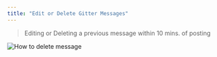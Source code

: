 ```yaml
---
title: "Edit or Delete Gitter Messages"
---
```


> Editing or Deleting a previous message within 10 mins. of posting

![How to delete message](//discourse-user-assets.s3.amazonaws.com/original/2X/9/91c9019fe7b7caee535f7e20678051f7fac687f5.gif)
